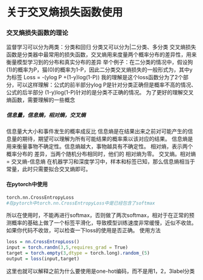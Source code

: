 # 关于交叉熵损失函数使用
### 交叉熵损失函数的理论
监督学习可以分为两类：分类和回归
分类又可以分为|二分类、多分类
交叉熵损失函数是分类器中最常用的损失函数，交叉熵用来度量两个概率分布的差异性，用来衡量模型学习到的分布和真实分布的差异
举个例子：在二分类的情况中，假设狗(1)的概率为P，猫(0)的概率为1-P，因此二分类交叉熵损失的一般形式为，其中y为标签
Loss = -(ylog P +(1-y)log(1-P))
我的理解是这个loss函数分为了2个部分，可以这样理解：公式的前半部分ylog P是针对分类正确但是概率不高的情况、公式的后半部分
(1-y)log(1-P)针对的是分类不正确的情况。
为了更好的理解交叉熵函数，需要理解的一些概念
##### 信息量，信息熵，相对熵，交叉熵
信息量大大小和事件发生的概率成反比
信息熵是在结果出来之前对可能产生的信息量的期待，期望可以理解为所有可能结果的概率乘以该对应的结果。
信息熵是用来衡量事物不确定性。信息熵越大，事物越具有不确定性。
相对熵，表示两个概率分布的 差异，当两个随机分布相同时，他们的 相对熵为零。
交叉熵。相对熵 = 交叉熵-信息熵
在机器学习和深度学习中，样本和标签已知，那么信息熵相当于常量，此时只需要拟合交叉熵即可。
#### 在pytorch中使用
```r
torch.nn.CrossEntropyLoss
#在pytorch中torch.nn.CrossEntropyLoss中是已经包含了softmax
```
所以在使用时，不能再进行softmax，否则做了两次softmax，相对于在正常的预测概率的基础上做了一个标签平滑化，导致模型训练速度非常缓慢，近似不收敛。
如果你代码不收敛，可以检查一下loss的使用是否正确。
使用方法
```r
loss = nn.CrossEntropLoss()
input = torch.randn(3,5,requires_grad = True)
target = torch.empty(3,dtype = torch.long).random_(5)
output = loss(input,target)
```
这里也就可以解释之前为什么要使用是one-hot编码，而不是用1，2，3label分类